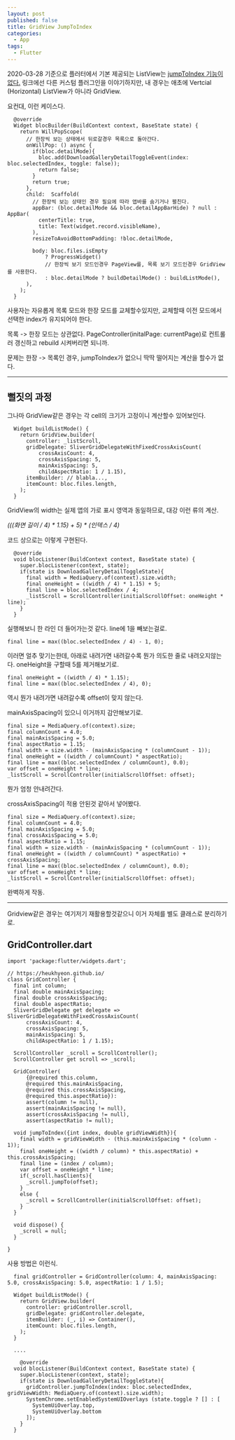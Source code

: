 ```yaml
---
layout: post
published: false
title: GridView JumpToIndex
categories:
  - App
tags:
  - Flutter
---
```

2020-03-28 기준으로 플러터에서 기본 제공되는 ListView는 [jumpToIndex 기능이 없다.](https://stackoverflow.com/questions/54039684/flutter-listview-scroll-to-index-not-available)
링크에선 다른 커스텀 플러그인을 이야기하지만, 내 경우는 애초에 Vertcial (Horizontal) ListView가 아니라 GridView.


요컨대, 이런 케이스다.

```
  @override
  Widget blocBuilder(BuildContext context, BaseState state) {
    return WillPopScope(
      // 한장씩 보는 상태에서 뒤로갈경우 목록으로 돌아간다.
      onWillPop: () async {
        if(bloc.detailMode){
          bloc.add(DownloadGalleryDetailToggleEvent(index: bloc.selectedIndex, toggle: false));
          return false;
        }
        return true;
      },
      child:  Scaffold(
        // 한장씩 보는 상태인 경우 필요에 따라 앱바를 숨기거나 펼친다.
        appBar: (bloc.detailMode && bloc.detailAppBarHide) ? null : AppBar(
          centerTitle: true,
          title: Text(widget.record.visibleName),
        ),
        resizeToAvoidBottomPadding: !bloc.detailMode,
        
        body: bloc.files.isEmpty
            ? ProgressWidget()
            // 한장씩 보기 모드인경우 PageView를, 목록 보기 모드인경우 GridView를 사용한다.
            : bloc.detailMode ? buildDetailMode() : buildListMode(),
      ),
    );
  }
```
사용자는 자유롭게 목록 모드와 한장 모드를 교체할수있지만, 교체할때 이전 모드에서 선택한 index가 유지되어야 한다.

목록 -> 한장 모드는 상관없다. PageController(initalPage: currentPage)로 컨트롤러 갱신하고 rebuild 시켜버리면 되니까.

문제는 한장 -> 목록인 경우, jumpToIndex가 없으니 딱딱 떨어지는 계산을 할수가 없다.

    
    
    
***

## 뻘짓의 과정

그나마 GridView같은 경우는 각 cell의 크기가 고정이니 계산할수 있어보인다.

```
  Widget buildListMode() {
    return GridView.builder(
      controller: _listScroll,
      gridDelegate: SliverGridDelegateWithFixedCrossAxisCount(
          crossAxisCount: 4,
          crossAxisSpacing: 5,
          mainAxisSpacing: 5,
          childAspectRatio: 1 / 1.15),
      itemBuilder: // blabla...,
      itemCount: bloc.files.length,
    );
  }
```

GridView의 width는 실제 앱의 가로 표시 영역과 동일하므로, 대강 이런 류의 계산.

_(((화면 길이 / 4) * 1.15) + 5) * (인덱스 / 4)_

코드 상으로는 이렇게 구현된다.

```
  @override
  void blocListener(BuildContext context, BaseState state) {
    super.blocListener(context, state);
    if(state is DownloadGalleryDetailToggleState){
      final width = MediaQuery.of(context).size.width;
      final oneHeight = ((width / 4) * 1.15) + 5;
      final line = bloc.selectedIndex / 4;
      _listScroll = ScrollController(initialScrollOffset: oneHeight * line);
    }
  }
```

실행해보니 한 라인 더 들어가는것 같다. line에 1을 빼보는걸로.

```
final line = max((bloc.selectedIndex / 4) - 1, 0);
```

이러면 얼추 맞기는한데, 아래로 내려가면 내려갈수록 뭔가 의도한 줄로 내려오지않는다. oneHeight을 구할때 5를 제거해보기로.

```
final oneHeight = ((width / 4) * 1.15);
final line = max((bloc.selectedIndex / 4), 0);
```

역시 뭔가 내려가면 내려갈수록 offset이 맞지 않는다.


mainAxisSpacing이 있으니 이거까지 감안해보기로.


```
final size = MediaQuery.of(context).size;
final columnCount = 4.0;
final mainAxisSpacing = 5.0;
final aspectRatio = 1.15;
final width = size.width - (mainAxisSpacing * (columnCount - 1));
final oneHeight = ((width / columnCount) * aspectRatio);
final line = max((bloc.selectedIndex / columnCount), 0.0);
var offset = oneHeight * line;
_listScroll = ScrollController(initialScrollOffset: offset);
```

뭔가 엄청 안내려간다.


crossAxisSpacing이 적용 안된것 같아서 넣어봤다.

```
final size = MediaQuery.of(context).size;
final columnCount = 4.0;
final mainAxisSpacing = 5.0;
final crossAxisSpacing = 5.0;
final aspectRatio = 1.15;
final width = size.width - (mainAxisSpacing * (columnCount - 1));
final oneHeight = ((width / columnCount) * aspectRatio) + crossAxisSpacing;
final line = max((bloc.selectedIndex / columnCount), 0.0);
var offset = oneHeight * line;
_listScroll = ScrollController(initialScrollOffset: offset);
```

완벽하게 작동.

***


Gridview같은 경우는 여기저기 재활용할것같으니 이거 자체를 별도 클래스로 분리하기로.


## GridController.dart
```
import 'package:flutter/widgets.dart';

// https://heukhyeon.github.io/
class GridController {
  final int column;
  final double mainAxisSpacing;
  final double crossAxisSpacing;
  final double aspectRatio;
  SliverGridDelegate get delegate => SliverGridDelegateWithFixedCrossAxisCount(
      crossAxisCount: 4,
      crossAxisSpacing: 5,
      mainAxisSpacing: 5,
      childAspectRatio: 1 / 1.15);

  ScrollController _scroll = ScrollController();
  ScrollController get scroll => _scroll;

  GridController(
      {@required this.column,
      @required this.mainAxisSpacing,
      @required this.crossAxisSpacing,
      @required this.aspectRatio}):
      assert(column != null),
      assert(mainAxisSpacing != null),
      assert(crossAxisSpacing != null),
      assert(aspectRatio != null);

  void jumpToIndex({int index, double gridViewWidth}){
    final width = gridViewWidth - (this.mainAxisSpacing * (column - 1));
    final oneHeight = ((width / column) * this.aspectRatio) + this.crossAxisSpacing;
    final line = (index / column);
    var offset = oneHeight * line;
    if(_scroll.hasClients){
      _scroll.jumpTo(offset);
    }
    else {
      _scroll = ScrollController(initialScrollOffset: offset);
    }
  }

  void dispose() {
    _scroll = null;
  }

}
```

사용 방법은 이런식.


```
  final gridController = GridController(column: 4, mainAxisSpacing: 5.0, crossAxisSpacing: 5.0, aspectRatio: 1 / 1.5);

  Widget buildListMode() {
    return GridView.builder(
      controller: gridController.scroll,
      gridDelegate: gridController.delegate,
      itemBuilder: (_, i) => Container(),
      itemCount: bloc.files.length,
    );
  }
  
  ....
  
    @override
  void blocListener(BuildContext context, BaseState state) {
    super.blocListener(context, state);
    if(state is DownloadGalleryDetailToggleState){
      gridController.jumpToIndex(index: bloc.selectedIndex, gridViewWidth: MediaQuery.of(context).size.width);
      SystemChrome.setEnabledSystemUIOverlays (state.toggle ? [] : [
        SystemUiOverlay.top,
        SystemUiOverlay.bottom
      ]);
    }
  }
```
